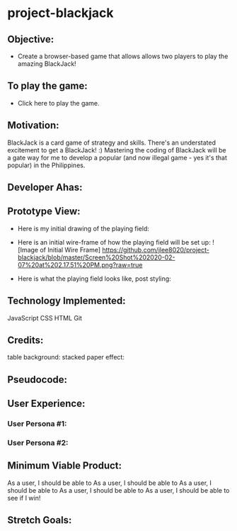 # project-blackjack

## Objective:
  - Create a browser-based game that allows allows two players to play the amazing BlackJack!

## To play the game:
- Click here to play the game.

## Motivation:
BlackJack is a card game of strategy and skills. There's an understated excitement to get a BlackJack! :) Mastering the coding of BlackJack will be a gate way for me to develop a popular (and now illegal game - yes it's that popular) in the Philippines.

## Developer Ahas:


## Prototype View:
- Here is my initial drawing of the playing field:
- Here is an initial wire-frame of how the playing field will be set up:
![Image of Initial Wire Frame] https://github.com/jlee8020/project-blackjack/blob/master/Screen%20Shot%202020-02-07%20at%202.17.51%20PM.png?raw=true

- Here is what the playing field looks like, post styling:

## Technology Implemented:
JavaScript
CSS
HTML
Git

## Credits:
table background: 
stacked paper effect:

## Pseudocode:

## User Experience:
### User Persona #1:

### User Persona #2:

## Minimum Viable Product:
As a user, I should be able to 
As a user, I should be able to 
As a user, I should be able to 
As a user, I should be able to 
As a user, I should be able to see if I win!

## Stretch Goals:
